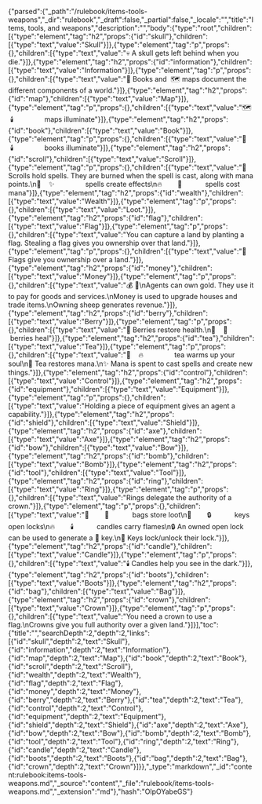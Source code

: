 {"parsed":{"_path":"/rulebook/items-tools-weapons","_dir":"rulebook","_draft":false,"_partial":false,"_locale":"","title":"Items, tools, and weapons","description":"","body":{"type":"root","children":[{"type":"element","tag":"h2","props":{"id":"skull"},"children":[{"type":"text","value":"Skull"}]},{"type":"element","tag":"p","props":{},"children":[{"type":"text","value":"💀 A skull gets left behind when you die."}]},{"type":"element","tag":"h2","props":{"id":"information"},"children":[{"type":"text","value":"Information"}]},{"type":"element","tag":"p","props":{},"children":[{"type":"text","value":"📕 Books and  🗺️ maps document the different components of a world."}]},{"type":"element","tag":"h2","props":{"id":"map"},"children":[{"type":"text","value":"Map"}]},{"type":"element","tag":"p","props":{},"children":[{"type":"text","value":"🗺️    🕯️                maps illuminate"}]},{"type":"element","tag":"h2","props":{"id":"book"},"children":[{"type":"text","value":"Book"}]},{"type":"element","tag":"p","props":{},"children":[{"type":"text","value":"📕    🕯️                books illuminate"}]},{"type":"element","tag":"h2","props":{"id":"scroll"},"children":[{"type":"text","value":"Scroll"}]},{"type":"element","tag":"p","props":{},"children":[{"type":"text","value":"📜 Scrolls hold spells. They are burned when the spell is cast, along with mana points.\n📜    ✨                spells create effects\n🔥        📜            spells cost mana"}]},{"type":"element","tag":"h2","props":{"id":"wealth"},"children":[{"type":"text","value":"Wealth"}]},{"type":"element","tag":"p","props":{},"children":[{"type":"text","value":"Loot."}]},{"type":"element","tag":"h2","props":{"id":"flag"},"children":[{"type":"text","value":"Flag"}]},{"type":"element","tag":"p","props":{},"children":[{"type":"text","value":"You can capture a land by planting a flag. Stealing a flag gives you ownership over that land."}]},{"type":"element","tag":"p","props":{},"children":[{"type":"text","value":"🚩 Flags give you ownership over a land."}]},{"type":"element","tag":"h2","props":{"id":"money"},"children":[{"type":"text","value":"Money"}]},{"type":"element","tag":"p","props":{},"children":[{"type":"text","value":"💰 🐑\nAgents can own gold. They use it to pay for goods and services.\nMoney is used to upgrade houses and trade items.\nOwning sheep generates revenue."}]},{"type":"element","tag":"h2","props":{"id":"berry"},"children":[{"type":"text","value":"Berry"}]},{"type":"element","tag":"p","props":{},"children":[{"type":"text","value":"🍓 Berries restore health.\n🍓    🌊                berries heal"}]},{"type":"element","tag":"h2","props":{"id":"tea"},"children":[{"type":"text","value":"Tea"}]},{"type":"element","tag":"p","props":{},"children":[{"type":"text","value":"🍵    🔥                tea warms up your soul\n🍵 Tea restores mana.\n✨ Mana is spent to cast spells and create new things."}]},{"type":"element","tag":"h2","props":{"id":"control"},"children":[{"type":"text","value":"Control"}]},{"type":"element","tag":"h2","props":{"id":"equipment"},"children":[{"type":"text","value":"Equipment"}]},{"type":"element","tag":"p","props":{},"children":[{"type":"text","value":"Holding a piece of equipment gives an agent a capability."}]},{"type":"element","tag":"h2","props":{"id":"shield"},"children":[{"type":"text","value":"Shield"}]},{"type":"element","tag":"h2","props":{"id":"axe"},"children":[{"type":"text","value":"Axe"}]},{"type":"element","tag":"h2","props":{"id":"bow"},"children":[{"type":"text","value":"Bow"}]},{"type":"element","tag":"h2","props":{"id":"bomb"},"children":[{"type":"text","value":"Bomb"}]},{"type":"element","tag":"h2","props":{"id":"tool"},"children":[{"type":"text","value":"Tool"}]},{"type":"element","tag":"h2","props":{"id":"ring"},"children":[{"type":"text","value":"Ring"}]},{"type":"element","tag":"p","props":{},"children":[{"type":"text","value":"Rings delegate the authority of a crown."}]},{"type":"element","tag":"p","props":{},"children":[{"type":"text","value":"💍        🎒            bags store loot\n🔑        🔒            keys open locks\n🔥        🕯️            candles carry flames\n🔒 An owned open lock can be used to generate a 🔑 key.\n🔑 Keys lock/unlock their lock."}]},{"type":"element","tag":"h2","props":{"id":"candle"},"children":[{"type":"text","value":"Candle"}]},{"type":"element","tag":"p","props":{},"children":[{"type":"text","value":"🕯️ Candles help you see in the dark."}]},{"type":"element","tag":"h2","props":{"id":"boots"},"children":[{"type":"text","value":"Boots"}]},{"type":"element","tag":"h2","props":{"id":"bag"},"children":[{"type":"text","value":"Bag"}]},{"type":"element","tag":"h2","props":{"id":"crown"},"children":[{"type":"text","value":"Crown"}]},{"type":"element","tag":"p","props":{},"children":[{"type":"text","value":"You need a crown to use a flag.\nCrowns give you full authority over a given land."}]}],"toc":{"title":"","searchDepth":2,"depth":2,"links":[{"id":"skull","depth":2,"text":"Skull"},{"id":"information","depth":2,"text":"Information"},{"id":"map","depth":2,"text":"Map"},{"id":"book","depth":2,"text":"Book"},{"id":"scroll","depth":2,"text":"Scroll"},{"id":"wealth","depth":2,"text":"Wealth"},{"id":"flag","depth":2,"text":"Flag"},{"id":"money","depth":2,"text":"Money"},{"id":"berry","depth":2,"text":"Berry"},{"id":"tea","depth":2,"text":"Tea"},{"id":"control","depth":2,"text":"Control"},{"id":"equipment","depth":2,"text":"Equipment"},{"id":"shield","depth":2,"text":"Shield"},{"id":"axe","depth":2,"text":"Axe"},{"id":"bow","depth":2,"text":"Bow"},{"id":"bomb","depth":2,"text":"Bomb"},{"id":"tool","depth":2,"text":"Tool"},{"id":"ring","depth":2,"text":"Ring"},{"id":"candle","depth":2,"text":"Candle"},{"id":"boots","depth":2,"text":"Boots"},{"id":"bag","depth":2,"text":"Bag"},{"id":"crown","depth":2,"text":"Crown"}]}},"_type":"markdown","_id":"content:rulebook:items-tools-weapons.md","_source":"content","_file":"rulebook/items-tools-weapons.md","_extension":"md"},"hash":"OlpOYabeGS"}